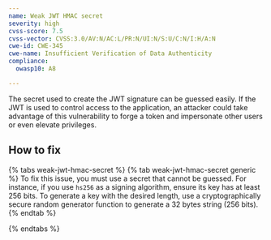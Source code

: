```yaml
---
name: Weak JWT HMAC secret
severity: high
cvss-score: 7.5
cvss-vector: CVSS:3.0/AV:N/AC:L/PR:N/UI:N/S:U/C:N/I:H/A:N
cwe-id: CWE-345
cwe-name: Insufficient Verification of Data Authenticity
compliance:
  owasp10: A8

---            
```


The secret used to create the JWT signature can be guessed easily. If the JWT is used to control access to the application, an attacker could take advantage of this vulnerability to forge a token and impersonate other users or even elevate privileges.

## How to fix

{% tabs weak-jwt-hmac-secret %}
{% tab weak-jwt-hmac-secret generic %}
To fix this issue, you must use a secret that cannot be guessed. For instance, if you use `hs256` as a signing algorithm, ensure its key has at least 256 bits. To generate a key with the desired length, use a cryptographically secure random generator function to generate a 32 bytes string (256 bits).
{% endtab %}

{% endtabs %}
